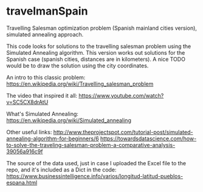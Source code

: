 # travelmanSpain
Travelling Salesman optimization problem (Spanish mainland cities version), simulated annealing approach.

This code looks for solutions to the travelling salesman problem using the Simulated Annealing algorithm. This version works out solutions for the Spanish case (spanish cities, distances are in kilometers). A nice TODO would be to draw the solution using the city coordinates.

An intro to this classic problem: https://en.wikipedia.org/wiki/Travelling_salesman_problem

The video that inspired it all: https://www.youtube.com/watch?v=SC5CX8drAtU

What's Simulated Annealing: https://en.wikipedia.org/wiki/Simulated_annealing

Other useful links:
http://www.theprojectspot.com/tutorial-post/simulated-annealing-algorithm-for-beginners/6
https://towardsdatascience.com/how-to-solve-the-traveling-salesman-problem-a-comparative-analysis-39056a916c9f

The source of the data used, just in case I uploaded the Excel file to the repo, and it's included as a Dict in the code:
https://www.businessintelligence.info/varios/longitud-latitud-pueblos-espana.html

